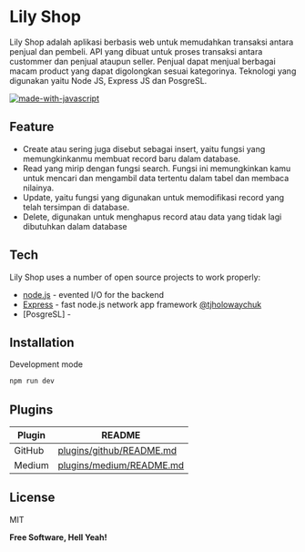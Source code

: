 # Lily Shop
Lily Shop adalah aplikasi berbasis web untuk memudahkan transaksi antara penjual dan pembeli. API yang dibuat untuk proses transaksi antara custommer dan penjual ataupun seller. Penjual dapat menjual berbagai macam product yang dapat digolongkan sesuai kategorinya.
Teknologi yang digunakan yaitu Node JS, Express JS dan PosgreSL.

[![made-with-javascript](https://img.shields.io/badge/Made%20with-JavaScript-1f425f.svg)](https://www.javascript.com)

## Feature
- Create atau sering juga disebut sebagai insert, yaitu fungsi yang memungkinkanmu membuat record baru dalam database.
- Read yang mirip dengan fungsi search. Fungsi ini memungkinkan kamu untuk mencari dan mengambil data tertentu dalam tabel dan membaca nilainya.
- Update, yaitu fungsi yang digunakan untuk memodifikasi record yang telah tersimpan di database.
- Delete, digunakan untuk menghapus record atau data yang tidak lagi dibutuhkan dalam database

## Tech
Lily Shop uses a number of open source projects to work properly:
- [node.js] - evented I/O for the backend
- [Express] - fast node.js network app framework [@tjholowaychuk]
- [PosgreSL] -

## Installation
Development mode
```sh
npm run dev
```

## Plugins

| Plugin | README |
| ------ | ------ |
| GitHub | [plugins/github/README.md][PlGh] |
| Medium | [plugins/medium/README.md][PlMe] |

## License

MIT

**Free Software, Hell Yeah!**

[//]: # (These are reference links used in the body of this note and get stripped out when the markdown processor does its job. There is no need to format nicely because it shouldn't be seen. Thanks SO - http://stackoverflow.com/questions/4823468/store-comments-in-markdown-syntax)

   [dill]: <https://github.com/joemccann/dillinger>
   [git-repo-url]: <https://github.com/joemccann/dillinger.git>
   [john gruber]: <http://daringfireball.net>
   [df1]: <http://daringfireball.net/projects/markdown/>
   [markdown-it]: <https://github.com/markdown-it/markdown-it>
   [Ace Editor]: <http://ace.ajax.org>
   [node.js]: <http://nodejs.org>
   [Twitter Bootstrap]: <http://twitter.github.com/bootstrap/>
   [jQuery]: <http://jquery.com>
   [@tjholowaychuk]: <http://twitter.com/tjholowaychuk>
   [express]: <http://expressjs.com>
   [AngularJS]: <http://angularjs.org>
   [Gulp]: <http://gulpjs.com>

   [PlDb]: <https://github.com/joemccann/dillinger/tree/master/plugins/dropbox/README.md>
   [PlGh]: <https://github.com/joemccann/dillinger/tree/master/plugins/github/README.md>
   [PlGd]: <https://github.com/joemccann/dillinger/tree/master/plugins/googledrive/README.md>
   [PlOd]: <https://github.com/joemccann/dillinger/tree/master/plugins/onedrive/README.md>
   [PlMe]: <https://github.com/joemccann/dillinger/tree/master/plugins/medium/README.md>
   [PlGa]: <https://github.com/RahulHP/dillinger/blob/master/plugins/googleanalytics/README.md>
